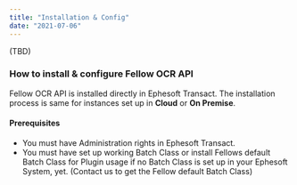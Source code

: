 ```yaml
---
title: "Installation & Config"
date: "2021-07-06"
---
```


(TBD)

### **How to install & configure Fellow OCR API**

Fellow OCR API is installed directly in Ephesoft Transact. The installation process is same for instances set up in **Cloud** or **On Premise**.

#### Prerequisites

- You must have Administration rights in Ephesoft Transact.
- You must have set up working Batch Class or install Fellows default Batch Class for Plugin usage if no Batch Class is set up in your Ephesoft System, yet. (Contact us to get the Fellow default Batch Class)
